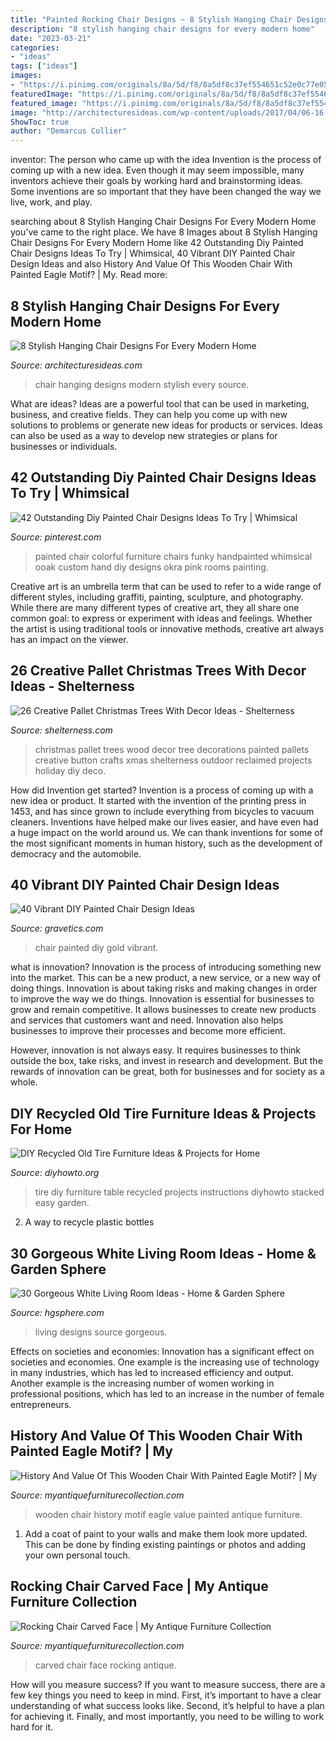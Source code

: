 ```yaml
---
title: "Painted Rocking Chair Designs ~ 8 Stylish Hanging Chair Designs For Every Modern Home"
description: "8 stylish hanging chair designs for every modern home"
date: "2023-03-21"
categories:
- "ideas"
tags: ["ideas"]
images:
- "https://i.pinimg.com/originals/8a/5d/f8/8a5df8c37ef554651c52e0c77e052e6e.jpg"
featuredImage: "https://i.pinimg.com/originals/8a/5d/f8/8a5df8c37ef554651c52e0c77e052e6e.jpg"
featured_image: "https://i.pinimg.com/originals/8a/5d/f8/8a5df8c37ef554651c52e0c77e052e6e.jpg"
image: "http://architecturesideas.com/wp-content/uploads/2017/04/06-16.jpg"
ShowToc: true
author: "Demarcus Collier"
---
```



inventor: The person who came up with the idea
Invention is the process of coming up with a new idea. Even though it may seem impossible, many inventors achieve their goals by working hard and brainstorming ideas. Some inventions are so important that they have been changed the way we live, work, and play.

	

		
searching about 8 Stylish Hanging Chair Designs For Every Modern Home you've came to the right place. We have 8 Images about 8 Stylish Hanging Chair Designs For Every Modern Home like 42 Outstanding Diy Painted Chair Designs Ideas To Try | Whimsical, 40 Vibrant DIY Painted Chair Design Ideas and also History And Value Of This Wooden Chair With Painted Eagle Motif? | My. Read more:
		
    
## 8 Stylish Hanging Chair Designs For Every Modern Home

<img loading=lazy src="http://architecturesideas.com/wp-content/uploads/2017/04/06-16.jpg" onerror="this.onerror=null;this.src='https://tse4.mm.bing.net/th?id=OIP.Q6NtH_B80I8rKhmcNjF8IQHaHa&amp;pid=15.1';" alt="8 Stylish Hanging Chair Designs For Every Modern Home">

_Source: architecturesideas.com_

>chair hanging designs modern stylish every source. 

	

What are ideas?
Ideas are a powerful tool that can be used in marketing, business, and creative fields. They can help you come up with new solutions to problems or generate new ideas for products or services. Ideas can also be used as a way to develop new strategies or plans for businesses or individuals.

    
## 42 Outstanding Diy Painted Chair Designs Ideas To Try | Whimsical

<img loading=lazy src="https://i.pinimg.com/originals/8a/5d/f8/8a5df8c37ef554651c52e0c77e052e6e.jpg" onerror="this.onerror=null;this.src='https://tse1.mm.bing.net/th?id=OIP.kZgJRF7jXzOkNkhY9_hjSQHaPV&amp;pid=15.1';" alt="42 Outstanding Diy Painted Chair Designs Ideas To Try | Whimsical">

_Source: pinterest.com_

>painted chair colorful furniture chairs funky handpainted whimsical ooak custom hand diy designs okra pink rooms painting. 

	

Creative art is an umbrella term that can be used to refer to a wide range of different styles, including graffiti, painting, sculpture, and photography. While there are many different types of creative art, they all share one common goal: to express or experiment with ideas and feelings. Whether the artist is using traditional tools or innovative methods, creative art always has an impact on the viewer.

    
## 26 Creative Pallet Christmas Trees With Decor Ideas - Shelterness

<img loading=lazy src="http://i.shelterness.com/2016/11/13-cute-painted-pallet-trees-with-button-decor.jpg" onerror="this.onerror=null;this.src='https://tse3.mm.bing.net/th?id=OIP.S0fv65KSxIy0jrpLTDzZlgHaNF&amp;pid=15.1';" alt="26 Creative Pallet Christmas Trees With Decor Ideas - Shelterness">

_Source: shelterness.com_

>christmas pallet trees wood decor tree decorations painted pallets creative button crafts xmas shelterness outdoor reclaimed projects holiday diy deco. 

	

How did Invention get started?
Invention is a process of coming up with a new idea or product. It started with the invention of the printing press in 1453, and has since grown to include everything from bicycles to vacuum cleaners. Inventions have helped make our lives easier, and have even had a huge impact on the world around us. We can thank inventions for some of the most significant moments in human history, such as the development of democracy and the automobile.

    
## 40 Vibrant DIY Painted Chair Design Ideas

<img loading=lazy src="http://www.gravetics.com/wp-content/uploads/2017/08/Gilded-gold-painted-navy-blue-chair..jpg" onerror="this.onerror=null;this.src='https://tse4.mm.bing.net/th?id=OIP.U59lZe48XLfWxBvdVAA3rgHaJ3&amp;pid=15.1';" alt="40 Vibrant DIY Painted Chair Design Ideas">

_Source: gravetics.com_

>chair painted diy gold vibrant. 

	

what is innovation?
Innovation is the process of introducing something new into the market. This can be a new product, a new service, or a new way of doing things. Innovation is about taking risks and making changes in order to improve the way we do things.
Innovation is essential for businesses to grow and remain competitive. It allows businesses to create new products and services that customers want and need. Innovation also helps businesses to improve their processes and become more efficient.

However, innovation is not always easy. It requires businesses to think outside the box, take risks, and invest in research and development. But the rewards of innovation can be great, both for businesses and for society as a whole.

    
## DIY Recycled Old Tire Furniture Ideas &amp; Projects For Home

<img loading=lazy src="http://www.diyhowto.org/wp-content/uploads/DIYHowto-DIY-Old-Tire-Furniture-Ideas-Projects-18.jpg" onerror="this.onerror=null;this.src='https://tse3.mm.bing.net/th?id=OIP.buUD41BM0yv1xrsPyHGX0AHaQo&amp;pid=15.1';" alt="DIY Recycled Old Tire Furniture Ideas &amp; Projects for Home">

_Source: diyhowto.org_

>tire diy furniture table recycled projects instructions diyhowto stacked easy garden. 

	

2. A way to recycle plastic bottles 

    
## 30 Gorgeous White Living Room Ideas - Home &amp; Garden Sphere

<img loading=lazy src="http://www.hgsphere.com/wp-content/uploads/2017/10/Room-1.jpg" onerror="this.onerror=null;this.src='https://tse1.mm.bing.net/th?id=OIP.RQ__tGdFqD5RjBXMtFUSKwHaIY&amp;pid=15.1';" alt="30 Gorgeous White Living Room Ideas - Home &amp; Garden Sphere">

_Source: hgsphere.com_

>living designs source gorgeous. 

	

Effects on societies and economies:
Innovation has a significant effect on societies and economies. One example is the increasing use of technology in many industries, which has led to increased efficiency and output. Another example is the increasing number of women working in professional positions, which has led to an increase in the number of female entrepreneurs.

    
## History And Value Of This Wooden Chair With Painted Eagle Motif? | My

<img loading=lazy src="https://d29jd5m3t61t9.cloudfront.net/myantiquefurniturecollection.com/images/fbfiles/images/IMG_3682-rxy7n6to2l_v_1502997651.jpg" onerror="this.onerror=null;this.src='https://tse4.mm.bing.net/th?id=OIP.nm_perOTCZPpLtA_38AflAHaJ6&amp;pid=15.1';" alt="History And Value Of This Wooden Chair With Painted Eagle Motif? | My">

_Source: myantiquefurniturecollection.com_

>wooden chair history motif eagle value painted antique furniture. 

	

1. Add a coat of paint to your walls and make them look more updated. This can be done by finding existing paintings or photos and adding your own personal touch. 

    
## Rocking Chair Carved Face | My Antique Furniture Collection

<img loading=lazy src="https://d29jd5m3t61t9.cloudfront.net/myantiquefurniturecollection.com/images/fbfiles/images/12794503_10201773688621688_6391983673466266467_n_v_1456666215.jpg" onerror="this.onerror=null;this.src='https://tse3.mm.bing.net/th?id=OIP.AIGAcqwj0mXnJspIXhuN1QHaJ4&amp;pid=15.1';" alt="Rocking Chair Carved Face | My Antique Furniture Collection">

_Source: myantiquefurniturecollection.com_

>carved chair face rocking antique. 

	

How will you measure success?
If you want to measure success, there are a few key things you need to keep in mind. First, it’s important to have a clear understanding of what success looks like. Second, it’s helpful to have a plan for achieving it. Finally, and most importantly, you need to be willing to work hard for it.

